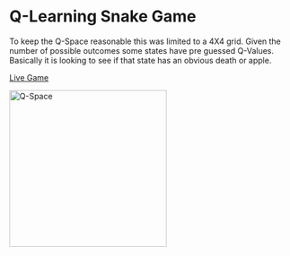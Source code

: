 # Q-Learning Snake Game

To keep the Q-Space reasonable this was limited to a 4X4 grid. Given the number of possible outcomes some states have pre guessed Q-Values. Basically it is looking to see if that state has an obvious death or apple.

[Live Game](https://kinvert.github.io/Machine-Learning/Reinforcement-Learning/Q-Learning/Snake/index.html)

<img alt="Q-Space" width="280px" src="https://github.com/Kinvert/Machine-Learning/blob/master/Reinforcement-Learning/Q-Learning/Snake/snake-game-1-learning.png" />